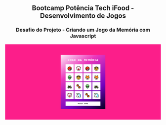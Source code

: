 <h2 align="center"> Bootcamp Potência Tech iFood - Desenvolvimento de Jogos </h2>

<h3 align="center"> Desafio do Projeto - Criando um Jogo da Memória com Javascript </h3>

<a href="https://alderj.github.io/detona-ralph/"> <img src="https://github.com/Alderj/jogo-da-memoria-com-emojis/blob/main/src/jogo%20da%20memoria.png?raw=true" /> </a>
